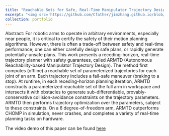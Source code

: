 ```yaml
---
title: "Reachable Sets for Safe, Real-Time Manipulator Trajectory Design"
excerpt: "<img src='https://github.com/Cfather/jimzhang.github.io/blob/master/images/armtd-demo.png'>"
collection: portfolio
---
```


Abstract:
For robotic arms to operate in arbitrary environments, especially near people, it is critical to certify the safety of their motion planning algorithms.
However, there is often a trade-off between safety and real-time performance; one can either carefully design safe plans, or rapidly generate potentially-unsafe plans.
This work presents a receding-horizon, real-time trajectory planner with safety guarantees, called ARMTD (Autonomous Reachability-based Manipulator Trajectory Design).
The method first computes (offline) a reachable set of parameterized trajectories for each joint of an arm.
Each trajectory includes a fail-safe maneuver (braking to a stop).
At runtime, in each receding-horizon planning iteration, ARMTD constructs a parameterized reachable set of the full arm in workspace and intersects it with obstacles to generate sub-differentiable, provably-conservative collision-avoidance constraints on the trajectory parameters.
ARMTD then performs trajectory optimization over the parameters, subject to these constraints.
On a 6 degree-of-freedom arm, ARMTD outperforms CHOMP in simulation, never crashes, and completes a variety of real-time planning tasks on hardware.

The video demo of this paper can be found [here](https://www.youtube.com/watch?v=ySnux2owlAA&t=2s)
